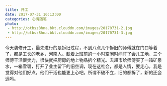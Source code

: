 ```yaml
---
title: 开工
date: 2017-07-31 16:13:00
categories: 心情随笔
photo:
 - http://otbsz8hna.bkt.clouddn.com/images/20170731-2.jpg
 - http://otbsz8hna.bkt.clouddn.com/images/20170731-3.jpg
---
```


今天装修开工，最先进行的是拆旧过程，不到八点几个拆旧的师傅就在门口等着了，都是工长的老乡，河南人。趁着上班前的一小时空闲时间盯了会儿工地，三个师傅干活很卖力，很快就把厨房的地上物品拆个精光。去超市给师傅买了一箱矿泉水，一箱雪碧，打开了业主留下的旧空调，现在这社会，都是人情，要走心，我是觉得对他们好点，他们干活也能更上心吧。所谓不破不立，旧的都拆了，新的还会远吗。